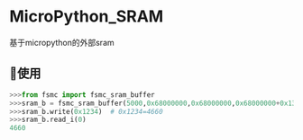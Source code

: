 # MicroPython_SRAM
基于micropython的外部sram

## 🚀使用

```python
>>>from fsmc import fsmc_sram_buffer
>>>sram_b = fsmc_sram_buffer(5000,0x68000000,0x68000000,0x68000000+0x1388,0x02) # 5000 16bit locations = 10KB
>>>sram_b.write(0x1234)  # 0x1234=4660
>>>sram_b.read_i(0)
4660
```

